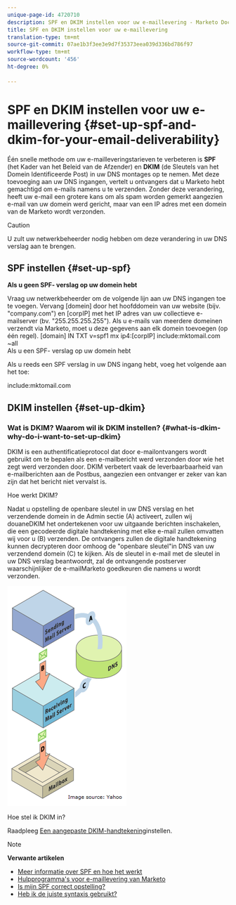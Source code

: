 ```yaml
---
unique-page-id: 4720710
description: SPF en DKIM instellen voor uw e-maillevering - Marketo Docs - Productdocumentatie
title: SPF en DKIM instellen voor uw e-maillevering
translation-type: tm+mt
source-git-commit: 07ae1b3f3ee3e9d7f35373eea039d336bd786f97
workflow-type: tm+mt
source-wordcount: '456'
ht-degree: 0%

---
```



# SPF en DKIM instellen voor uw e-maillevering {#set-up-spf-and-dkim-for-your-email-deliverability}

Één snelle methode om uw e-mailleveringstarieven te verbeteren is **SPF** (het Kader van het Beleid van de Afzender) en **DKIM** (de Sleutels van het Domein Identificeerde Post) in uw DNS montages op te nemen. Met deze toevoeging aan uw DNS ingangen, vertelt u ontvangers dat u Marketo hebt gemachtigd om e-mails namens u te verzenden. Zonder deze verandering, heeft uw e-mail een grotere kans om als spam worden gemerkt aangezien e-mail van uw domein werd gericht, maar van een IP adres met een domein van de Marketo wordt verzonden.

>[!CAUTION]
>
>U zult uw netwerkbeheerder nodig hebben om deze verandering in uw DNS verslag aan te brengen.

## SPF instellen {#set-up-spf}

**Als u geen SPF- verslag op uw domein hebt**

Vraag uw netwerkbeheerder om de volgende lijn aan uw DNS ingangen toe te voegen. Vervang [domein] door het hoofddomein van uw website (bijv. &quot;company.com&quot;) en [corpIP] met het IP adres van uw collectieve e-mailserver (bv. &quot;255.255.255.255&quot;). Als u e-mails van meerdere domeinen verzendt via Marketo, moet u deze gegevens aan elk domein toevoegen (op één regel).
[domain] IN TXT v=spf1 mx ip4:[corpIP] include:mktomail.com ~all\
Als u een SPF- verslag op uw domein hebt

Als u reeds een SPF verslag in uw DNS ingang hebt, voeg het volgende aan het toe:

include:mktomail.com

## DKIM instellen {#set-up-dkim}

### Wat is DKIM? Waarom wil ik DKIM instellen? {#what-is-dkim-why-do-i-want-to-set-up-dkim}

DKIM is een authentificatieprotocol dat door e-mailontvangers wordt gebruikt om te bepalen als een e-mailbericht werd verzonden door wie het zegt werd verzonden door. DKIM verbetert vaak de leverbaarbaarheid van e-mailberichten aan de Postbus, aangezien een ontvanger er zeker van kan zijn dat het bericht niet vervalst is.

Hoe werkt DKIM?

Nadat u opstelling de openbare sleutel in uw DNS verslag en het verzendende domein in de Admin sectie (A) activeert, zullen wij douaneDKIM het ondertekenen voor uw uitgaande berichten inschakelen, die een gecodeerde digitale handtekening met elke e-mail zullen omvatten wij voor u (B) verzenden. De ontvangers zullen de digitale handtekening kunnen decrypteren door omhoog de &quot;openbare sleutel&quot;in DNS van uw verzendend domein (C) te kijken. Als de sleutel in e-mail met de sleutel in uw DNS verslag beantwoordt, zal de ontvangende postserver waarschijnlijker de e-mailMarketo goedkeuren die namens u wordt verzonden.

![](assets/image2015-1-12-13-3a56-3a55.png)

Hoe stel ik DKIM in?

Raadpleeg [Een aangepaste DKIM-handtekening](set-up-a-custom-dkim-signature.md)instellen.

>[!NOTE]
>
>**Verwante artikelen**
>
>* [Meer informatie over SPF en hoe het werkt](http://www.open-spf.org/Introduction/)
>* [Hulpprogramma&#39;s voor e-maillevering van Marketo](https://www.marketo.com/software/email-marketing/email-deliverability/)
>* [Is mijn SPF correct opstelling?](http://www.kitterman.com/spf/validate.html)
>* [Heb ik de juiste syntaxis gebruikt?](http://www.open-spf.org/SPF_Record_Syntax/)

>



